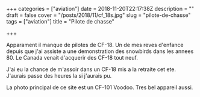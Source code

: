 +++
categories = ["aviation"]
date = 2018-11-20T22:17:38Z
description = ""
draft = false
cover = "/posts/2018/11/cf_18s.jpg"
slug = "pilote-de-chasse"
tags = ["aviation"]
title = "Pilote de chasse"

+++

Apparament il manque de pilotes de CF-18. Un de mes reves d'enfance depuis que j'ai assiste a une demonstration des snowbirds dans les annees 80. Le Canada venait d'acquerir des CF-18 tout neuf.

J'ai eu la chance de m'assoir dans un CF-18 mis a la retraite cet ete. J'aurais passe des heures la si j'aurais pu.

La photo principal de ce site est un CF-101 Voodoo. Tres bel appareil aussi.
